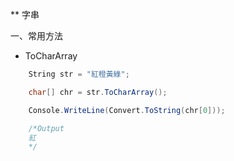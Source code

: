 ** 字串

一、常用方法

* ToCharArray
``` c#
	String str = "紅橙黃綠";

	char[] chr = str.ToCharArray();

	Console.WriteLine(Convert.ToString(chr[0]));

	/*Output
	紅
	*/
```